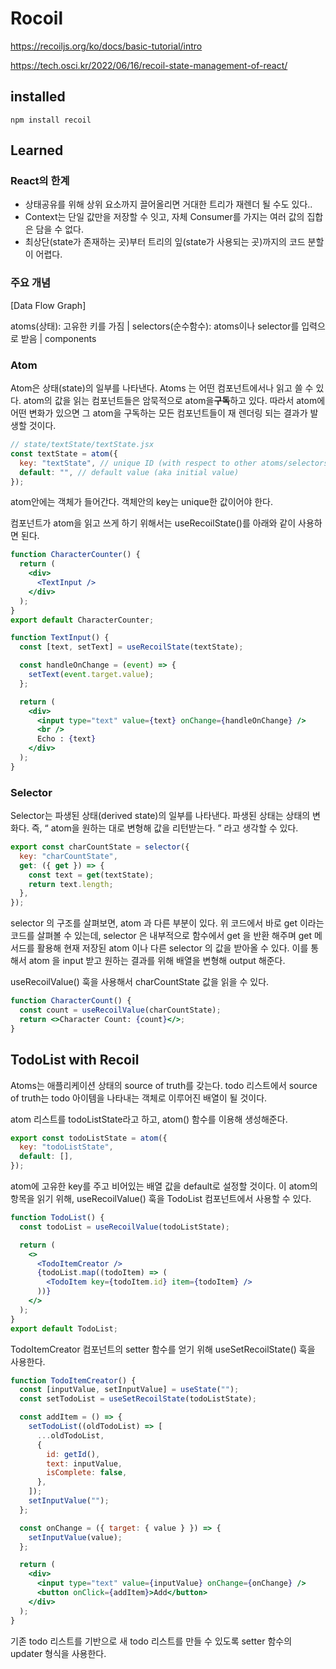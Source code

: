 # Rocoil

https://recoiljs.org/ko/docs/basic-tutorial/intro

https://tech.osci.kr/2022/06/16/recoil-state-management-of-react/

## installed

```
npm install recoil
```

## Learned

### React의 한계

- 상태공유를 위해 상위 요소까지 끌어올리면 거대한 트리가 재렌더 될 수도 있다..
- Context는 단일 값만을 저장할 수 잇고, 자체 Consumer를 가지는 여러 값의 집합은 담을 수 없다.
- 최상단(state가 존재하는 곳)부터 트리의 잎(state가 사용되는 곳)까지의 코드 분할이 어렵다.

### 주요 개념

[Data Flow Graph]

atoms(상태): 고유한 키를 가짐
|
selectors(순수함수): atoms이나 selector를 입력으로 받음
|
components

### Atom

Atom은 상태(state)의 일부를 나타낸다.
Atoms 는 어떤 컴포넌트에서나 읽고 쓸 수 있다.
atom의 값을 읽는 컴포넌트들은 암묵적으로 atom을<b>구독</b>하고 있다.
따라서 atom에 어떤 변화가 있으면 그 atom을 구독하는 모든 컴포넌트들이 재 렌더링 되는 결과가 발생할 것이다.

```jsx
// state/textState/textState.jsx
const textState = atom({
  key: "textState", // unique ID (with respect to other atoms/selectors)
  default: "", // default value (aka initial value)
});
```

atom안에는 객체가 들어간다.
객체안의 key는 unique한 값이어야 한다.

컴포넌트가 atom을 읽고 쓰게 하기 위해서는 useRecoilState()를 아래와 같이 사용하면 된다.

```jsx
function CharacterCounter() {
  return (
    <div>
      <TextInput />
    </div>
  );
}
export default CharacterCounter;

function TextInput() {
  const [text, setText] = useRecoilState(textState);

  const handleOnChange = (event) => {
    setText(event.target.value);
  };

  return (
    <div>
      <input type="text" value={text} onChange={handleOnChange} />
      <br />
      Echo : {text}
    </div>
  );
}
```

### Selector

Selector는 파생된 상태(derived state)의 일부를 나타낸다.
파생된 상태는 상태의 변화다.
즉, “ atom을 원하는 대로 변형해 값을 리턴받는다. ” 라고 생각할 수 있다.

```jsx
export const charCountState = selector({
  key: "charCountState",
  get: ({ get }) => {
    const text = get(textState);
    return text.length;
  },
});
```

selector 의 구조를 살펴보면, atom 과 다른 부분이 있다.
위 코드에서 바로 get 이라는 코드를 살펴볼 수 있는데, selector 은 내부적으로 함수에서 get 을 반환 해주며 get 메서드를 활용해 현재 저장된 atom 이나 다른 selector 의 값을 받아올 수 있다.
이를 통해서 atom 을 input 받고 원하는 결과를 위해 배열을 변형해 output 해준다.

useRecoilValue() 훅을 사용해서 charCountState 값을 읽을 수 있다.

```jsx
function CharacterCount() {
  const count = useRecoilValue(charCountState);
  return <>Character Count: {count}</>;
}
```

## TodoList with Recoil

Atoms는 애플리케이션 상태의 source of truth를 갖는다.
todo 리스트에서 source of truth는 todo 아이템을 나타내는 객체로 이루어진 배열이 될 것이다.

atom 리스트를 todoListState라고 하고, atom() 함수를 이용해 생성해준다.

```jsx
export const todoListState = atom({
  key: "todoListState",
  default: [],
});
```

atom에 고유한 key를 주고 비어있는 배열 값을 default로 설정할 것이다.
이 atom의 항목을 읽기 위해, useRecoilValue() 훅을 TodoList 컴포넌트에서 사용할 수 있다.

```jsx
function TodoList() {
  const todoList = useRecoilValue(todoListState);

  return (
    <>
      <TodoItemCreator />
      {todoList.map((todoItem) => (
        <TodoItem key={todoItem.id} item={todoItem} />
      ))}
    </>
  );
}
export default TodoList;
```

TodoItemCreator 컴포넌트의 setter 함수를 얻기 위해 useSetRecoilState() 훅을 사용한다.

```jsx
function TodoItemCreator() {
  const [inputValue, setInputValue] = useState("");
  const setTodoList = useSetRecoilState(todoListState);

  const addItem = () => {
    setTodoList((oldTodoList) => [
      ...oldTodoList,
      {
        id: getId(),
        text: inputValue,
        isComplete: false,
      },
    ]);
    setInputValue("");
  };

  const onChange = ({ target: { value } }) => {
    setInputValue(value);
  };

  return (
    <div>
      <input type="text" value={inputValue} onChange={onChange} />
      <button onClick={addItem}>Add</button>
    </div>
  );
}
```

기존 todo 리스트를 기반으로 새 todo 리스트를 만들 수 있도록 setter 함수의 updater 형식을 사용한다.
